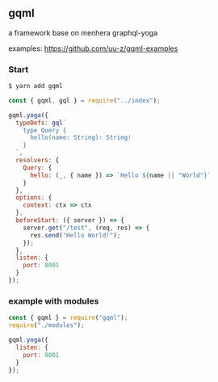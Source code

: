 ## gqml

a framework base on menhera graphql-yoga

examples: https://github.com/uu-z/gqml-examples

### Start

```bash
$ yarn add gqml
```

```js
const { gqml, gql } = require("../index");

gqml.yoga({
  typeDefs: gql`
    type Query {
      hello(name: String): String!
    }
  `,
  resolvers: {
    Query: {
      hello: (_, { name }) => `Hello ${name || "World"}`
    }
  },
  options: {
    context: ctx => ctx
  },
  beforeStart: ({ server }) => {
    server.get("/test", (req, res) => {
      res.send("Hello World!");
    });
  },
  listen: {
    port: 8001
  }
});
```

### example with modules

```js
const { gqml } = require("gqml");
require("./modules");

gqml.yoga({
  listen: {
    port: 8001
  }
});
```
